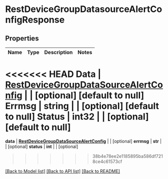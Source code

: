 # RestDeviceGroupDatasourceAlertConfigResponse

## Properties
Name | Type | Description | Notes
------------ | ------------- | ------------- | -------------
<<<<<<< HEAD
**Data** | [**RestDeviceGroupDataSourceAlertConfig**](RestDeviceGroupDataSourceAlertConfig.md) |  | [optional] [default to null]
**Errmsg** | **string** |  | [optional] [default to null]
**Status** | **int32** |  | [optional] [default to null]
=======
**data** | [**RestDeviceGroupDataSourceAlertConfig**](RestDeviceGroupDataSourceAlertConfig.md) |  | [optional] 
**errmsg** | **str** |  | [optional] 
**status** | **int** |  | [optional] 
>>>>>>> 38b4e78ee2e1185895ba586df7218ce4c61573cf

[[Back to Model list]](../README.md#documentation-for-models) [[Back to API list]](../README.md#documentation-for-api-endpoints) [[Back to README]](../README.md)


